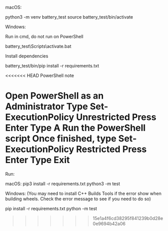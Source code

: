 
macOS:

python3 -m venv battery_test
source battery_test/bin/activate

Windows:

Run in cmd, do not run on PowerShell

battery_test\Scripts\activate.bat

Install dependencies

battery_test/bin/pip install -r requirements.txt

<<<<<<< HEAD
PowerShell note

Open PowerShell as an Administrator
Type Set-ExecutionPolicy Unrestricted
Press Enter
Type A
Run the PowerShell script
Once finished, type Set-ExecutionPolicy Restricted
Press Enter
Type Exit
=======
Run:

macOS:
pip3 install -r requirements.txt
python3 -m test

Windows:
(You may need to install C++ Builds Tools if the error show when building wheels. Check the error message to see if you need to do so)

pip install -r requirements.txt
python -m test
>>>>>>> 15e1a4f6cd38295f841239b0d28e0e9694b42a06
